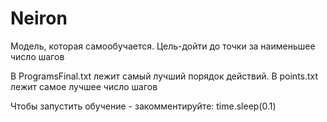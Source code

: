 # Neiron
Модель, которая самообучается. Цель-дойти до точки за наименьшее число шагов

В ProgramsFinal.txt лежит самый лучший порядок действий. 
В points.txt лежит самое лучшее число шагов

Чтобы запустить обучение - закомментируйте: time.sleep(0.1)
